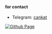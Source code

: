 #### for contact

- Telegram: [cankat](https://t.me/cankat)

[![Github Page](https://komarev.com/ghpvc/?username=your-github-can-kat&color=131313)](https://github.com/can-kat)
